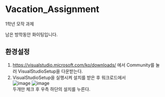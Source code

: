 # Vacation_Assignment
1학년 모작 과제

남은 방학동안 화이팅입니다.

## 환경설정

1. https://visualstudio.microsoft.com/ko/downloads/ 에서 Community를 눌러 VisualStudioSetup을 다운받는다.
2. VisualStudioSetup을 실행시켜 설치를 받은 후 워크로드에서<br>
![image](https://github.com/Da-at-project/Vacation_Assignment/assets/101105181/39027639-a1ef-42b4-baa4-01a56d1905b5)
![image](https://github.com/Da-at-project/Vacation_Assignment/assets/101105181/8fa7a6fa-d59a-45f3-b47e-bd7d5d1df4b3) <br>
두개만 체크 후 우측 하단의 설치를 누른다.
